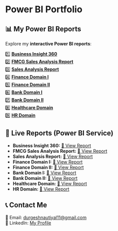 # Power BI Portfolio 

## 📊 My Power BI Reports
Explore my **interactive Power BI reports**:

1️⃣ **[Business Insight 360](Business_Insight_360/README.md)**  
2️⃣ **[FMCG Sales Analysis Report](FMCG_Sales_Analysis/README.md)**  
3️⃣ **[Sales Analysis Report](Sales_Analysis/README.md)**  
4️⃣ **[Finance Domain I](Finance_Domain_I/README.md)**  
5️⃣ **[Finance Domain II](Finance_Domain_II/README.md)**  
6️⃣ **[Bank Domain I](Bank_Domain_I/README.md)**  
7️⃣ **[Bank Domain II](Bank_Domain_II/README.md)**  
8️⃣ **[Healthcare Domain](Healthcare_Domain/README.md)**  
9️⃣ **[HR Domain](HR_Domain/README.md)**  

## 🔗 Live Reports (Power BI Service)
- **Business Insight 360:** [🔗 View Report](https://app.powerbi.com/view?r=eyJrIjoiYmI1YWM3NjEtNTY2Ni00NTRmLWFjNzAtZGY4M2FmZjViYjc1IiwidCI6ImM2ZTU0OWIzLTVmNDUtNDAzMi1hYWU5LWQ0MjQ0ZGM1YjJjNCJ9)
- **FMCG Sales Analysis Report:** [🔗 View Report](https://app.powerbi.com/view?r=eyJrIjoiOGEyYmM5ZTAtMmYzMS00YzcyLWJkZGYtNzc5OGM4Nzk5NGY0IiwidCI6ImM2ZTU0OWIzLTVmNDUtNDAzMi1hYWU5LWQ0MjQ0ZGM1YjJjNCJ9)
- **Sales Analysis Report:** [🔗 View Report](https://app.powerbi.com/view?r=eyJrIjoiYzgzMGQwNmYtZTRjMS00ZmVmLWFhOTctNTNkNzBmOWVjYWE5IiwidCI6ImM2ZTU0OWIzLTVmNDUtNDAzMi1hYWU5LWQ0MjQ0ZGM1YjJjNCJ9)
- **Finance Domain I:** [🔗 View Report](https://app.powerbi.com/view?r=eyJrIjoiNGNiOGNhZjctYjA5YS00NjMwLWJiYmEtMzVkN2JiYWNmYWM5IiwidCI6ImM2ZTU0OWIzLTVmNDUtNDAzMi1hYWU5LWQ0MjQ0ZGM1YjJjNCJ9)
- **Finance Domain II:** [🔗 View Report](https://app.powerbi.com/view?r=eyJrIjoiOTQ3NTIxNjctOTk4ZS00ZDc4LWFjM2UtYWIwNGFkZDYyY2RkIiwidCI6ImM2ZTU0OWIzLTVmNDUtNDAzMi1hYWU5LWQ0MjQ0ZGM1YjJjNCJ9)
- **Bank Domain I:** [🔗 View Report](https://app.powerbi.com/view?r=eyJrIjoiNGQxMjIwMzAtNTk1OS00NDc2LWI4M2YtZmY0OTIwZGI5MGZmIiwidCI6ImM2ZTU0OWIzLTVmNDUtNDAzMi1hYWU5LWQ0MjQ0ZGM1YjJjNCJ9)
- **Bank Domain II:** [🔗 View Report](https://app.powerbi.com/view?r=eyJrIjoiZTJhZjg2MGYtMGEyNC00N2Q0LTk4YTItN2NkMWM1Nzg5MjZhIiwidCI6ImM2ZTU0OWIzLTVmNDUtNDAzMi1hYWU5LWQ0MjQ0ZGM1YjJjNCJ9)
- **Healthcare Domain:** [🔗 View Report](https://app.powerbi.com/view?r=eyJrIjoiMWJkNGJlYzAtMDFjNy00YjdmLWFiYTYtZmE3N2Q1MGQyNTdjIiwidCI6ImM2ZTU0OWIzLTVmNDUtNDAzMi1hYWU5LWQ0MjQ0ZGM1YjJjNCJ9)
- **HR Domain:** [🔗 View Report](https://app.powerbi.com/view?r=eyJrIjoiMGQyZTY5MWItZWFmNS00NjhmLWIyMmYtMjQ4ZjM2YTQyNGY3IiwidCI6ImM2ZTU0OWIzLTVmNDUtNDAzMi1hYWU5LWQ0MjQ0ZGM1YjJjNCJ9)

## 📞 Contact Me
📧 Email: durgeshnautiyal11@gmail.com  
🔗 LinkedIn: [My Profile](https://www.linkedin.com/in/durgesh-nautiyal-95a866223/)
